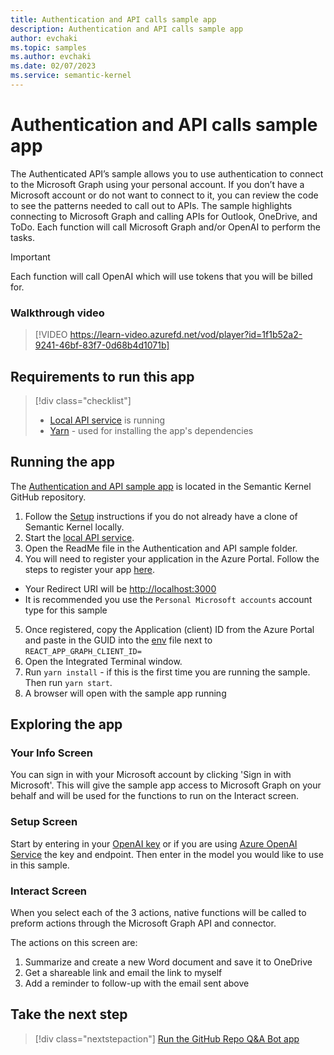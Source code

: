 ```yaml
---
title: Authentication and API calls sample app
description: Authentication and API calls sample app
author: evchaki
ms.topic: samples
ms.author: evchaki
ms.date: 02/07/2023
ms.service: semantic-kernel
---
```

# Authentication and API calls sample app
The Authenticated API’s sample allows you to use authentication to connect to the Microsoft Graph using your personal account. If you don’t have a Microsoft account or do not want to connect to it, you can review the code to see the patterns needed to call out to APIs. The sample highlights connecting to Microsoft Graph and calling APIs for Outlook, OneDrive, and ToDo. Each function will call Microsoft Graph and/or OpenAI to perform the tasks.

> [!IMPORTANT]
> Each function will call OpenAI which will use tokens that you will be billed for. 

### Walkthrough video

> [!VIDEO https://learn-video.azurefd.net/vod/player?id=1f1b52a2-9241-46bf-83f7-0d68b4d1071b]

## Requirements to run this app

> [!div class="checklist"]
> * [Local API service](/semantic-kernel/samples/localapiservice) is running
> * [Yarn](https://yarnpkg.com/getting-started/install) - used for installing the app's dependencies

## Running the app
The [Authentication and API sample app](https://github.com/microsoft/semantic-kernel/tree/main/samples/apps/auth-api-webapp-react) is located in the Semantic Kernel GitHub repository.

1) Follow the [Setup](/semantic-kernel/get-started) instructions if you do not already have a clone of Semantic Kernel locally.
2) Start the [local API service](/semantic-kernel/samples/localapiservice).
3) Open the ReadMe file in the Authentication and API sample folder.
4) You will need to register your application in the Azure Portal. Follow the steps to register your app [here](/azure/active-directory/develop/quickstart-register-app).
- Your Redirect URI will be <http://localhost:3000>
- It is recommended you use the `Personal Microsoft accounts` account type for this sample
5) Once registered, copy the Application (client) ID from the Azure Portal and paste in the GUID into the [env](https://github.com/microsoft/semantic-kernel/blob/main/samples/apps/auth-api-webapp-react/.env.example) file next to `REACT_APP_GRAPH_CLIENT_ID=`
6) Open the Integrated Terminal window.
7) Run `yarn install` - if this is the first time you are running the sample.  Then run `yarn start`.
8) A browser will open with the sample app running

## Exploring the app

### Your Info Screen
You can sign in with your Microsoft account by clicking 'Sign in with Microsoft'.  This will give the sample app access to Microsoft Graph on your behalf and will be used for the functions to run on the Interact screen.

### Setup Screen
Start by entering in your [OpenAI key](https://openai.com/api/) or if you are using [Azure OpenAI Service](/azure/cognitive-services/openai/quickstart) the key and endpoint.  Then enter in the model you would like to use in this sample.

### Interact Screen
When you select each of the 3 actions, native functions will be called to preform actions through the Microsoft Graph API and connector.

The actions on this screen are:
1. Summarize and create a new Word document and save it to OneDrive
2. Get a shareable link and email the link to myself
3. Add a reminder to follow-up with the email sent above

## Take the next step

> [!div class="nextstepaction"]
> [Run the GitHub Repo Q&A Bot app](/semantic-kernel/samples/githubrepoqabot)
